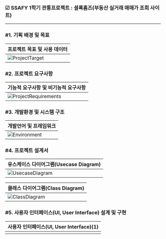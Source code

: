 ### ☑ SSAFY 1학기 관통프로젝트 : 셜록홈즈(부동산 실거래 매매가 조회 사이트)
***
 
### #1. 기획 배경 및 목표
|프로젝트 목표 및 사용 데이터|
|:---|
|![ProjectTarget](https://user-images.githubusercontent.com/63866366/203905532-fbae0f65-afbe-43ca-bd82-6c8f06265dfc.png)|


### #2. 프로젝트 요구사항
|기능적 요구사항 및 비기능적 요구사항|
|:---|
|![ProjectRequirements](https://user-images.githubusercontent.com/63866366/203905760-bfe71231-d10f-4c3f-b4be-9780538117de.png)|

### #3. 개발환경 및 시스템 구조
|개발언어 및 프레임워크|
|:---|
|![Environment](https://user-images.githubusercontent.com/63866366/203906000-fffd49cc-ccd8-457b-aa24-2b7ae106a7a5.png)| 

### #4. 프로젝트 설계서
|유스케이스 다이어그램(Usecase Diagram)|
|:---|
|![UsecaseDiagram](https://user-images.githubusercontent.com/63866366/203904515-cc980f8c-9187-4978-b4ce-e2920374fb71.png)| 

|클래스 다이어그램(Class Diagram)|
|:---|
|![ClassDiagram](https://user-images.githubusercontent.com/63866366/203902638-b54914ab-240f-42c9-adc0-a1e400cbe956.png)| 

### #5. 사용자 인터페이스(UI, User Interface) 설계 및 구현
|사용자 인터페이스(UI, User Interface)(1)|
|:---|
|| 

